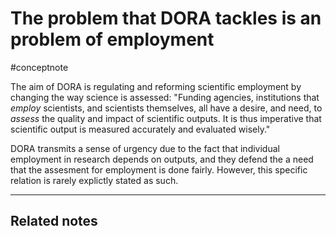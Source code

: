  # The problem that DORA tackles is an problem of employment
#conceptnote

The aim of DORA is regulating and reforming scientific employment by changing the way science is assessed: "Funding agencies, institutions that *employ* scientists, and scientists themselves, all have a desire, and need, to *assess* the quality and impact of scientific outputs. It is thus imperative that scientific output is measured accurately and evaluated wisely."
 
DORA transmits a sense of urgency due to the fact that individual employment in research depends on outputs, and they defend the a need that the assesment for employment is done fairly. However, this specific relation is rarely explictly stated as such.

---

Related notes
- 

